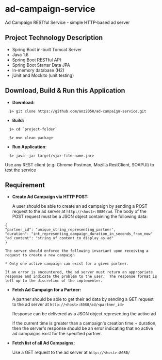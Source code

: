 # ad-campaign-service
Ad Campaign RESTful Service - simple HTTP-based ad server

## Project Technology Description

  - Spring Boot in-built Tomcat Server
  - Java 1.8
  - Spring Boot RESTful API
  - Spring Boot Starter Data JPA
  - In-memory database (H2)
  - jUnit and Mockito (unit testing)

## Download, Build & Run this Application

* **Download:**
```
  $> git clone https://github.com/anz2050/ad-campaign-service.git
```

* **Build:**
```
  $> cd `project-folder`
  
  $> mvn clean package
```  

* **Run Application:**
```
  $> java -jar target/<jar-file-name.jar>
```

  Use any REST client (e.g. Chrome Postman, Mozilla RestClient, SOAPUI) to test the service

## Requirement
* **Create Ad Campaign via HTTP POST:**

  A user should be able to create an ad campaign by sending a POST request to the ad server at `http://<host>:8080/ad`.  The body of the POST  request must be a JSON object containing the following data:

```
{
"partner_id": "unique_string_representing_partner',
"duration": "int_representing_campaign_duration_in_seconds_from_now"
"ad_content": "string_of_content_to_display_as_ad"
}
```


    The server should enforce the following invariant upon receiving a request to create a new campaign

    * Only one active campaign can exist for a given partner.

    If an error is encountered, the ad server must return an appropriate response and indicate the problem to the user.  The response format is left up to the discretion of the implementer.

* **Fetch Ad Campaign for a Partner:**

   A partner should be able to get their ad data by sending a GET request to the ad server at `http://<host>:8080/ad/<partner_id>`
   
   Response can be delivered as a JSON object representing the active ad

   If the current time is greater than a campaign's creation time + duration, then the server's response should be an error indicating that no active ad campaigns exist for the specified partner.


* **Fetch list of all Ad Campaigns:**

  Use a GET request to the ad server at `http://<host>:8080/`
